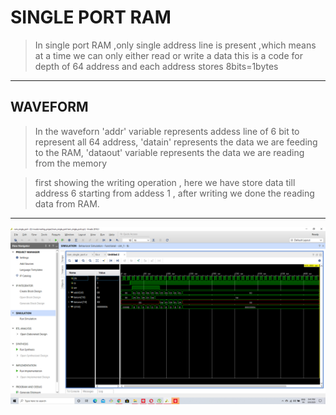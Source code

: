 # SINGLE PORT RAM

  >In single port RAM ,only single address line is present ,which means at a time we can only either read or write a data
  >this is a code for depth of 64 address and each address stores 8bits=1bytes
  
  
  ---
## WAVEFORM
    
  >In the waveforn 'addr' variable represents addess line of 6 bit to represent all 64 address, 'datain' represents the data we are feeding to the RAM, 'dataout' variable represents the data we are reading from the memory
    
   >first showing the writing operation , here we have store data till address 6 starting from addess 1 , after writing we done the reading data from RAM.
    
 ---
 ![waveform](/waveform.png)

